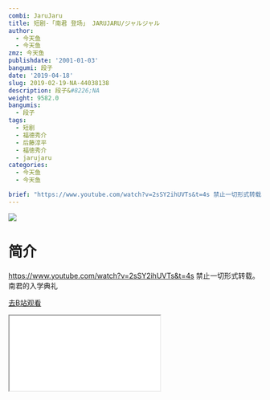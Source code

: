 ```yaml
---
combi: JaruJaru
title: 短剧-「南君 登场」 JARUJARU/ジャルジャル
author:
  - 今天鱼
  - 今天鱼
zmz: 今天鱼
publishdate: '2001-01-03'
bangumi: 段子
date: '2019-04-18'
slug: 2019-02-19-NA-44038138
description: 段子&#8226;NA
weight: 9582.0
bangumis:
  - 段子
tags:
  - 短剧
  - 福德秀介
  - 后藤淳平
  - 福徳秀介
  - jarujaru
categories:
  - 今天鱼
  - 今天鱼

brief: "https://www.youtube.com/watch?v=2sSY2ihUVTs&t=4s 禁止一切形式转载。 南君的入学典礼"
---
```

![](https://i.imgur.com/xx6dixF.jpg)
# 简介  
https://www.youtube.com/watch?v=2sSY2ihUVTs&t=4s
禁止一切形式转载。
南君的入学典礼  

[去B站观看](https://www.bilibili.com/video/av44038138/)
<div class ="resp-container"><iframe class="testiframe" src="//player.bilibili.com/player.html?aid=44038138"", scrolling="no", allowfullscreen="true" > </iframe></div> 
